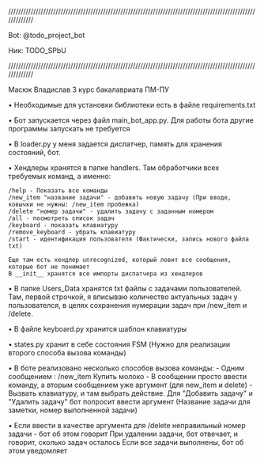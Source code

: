 /////////////////////////////////////////////////////////////////////////////////////////////////////////////

Bot: @todo_project_bot

Ник: TODO_SPbU

/////////////////////////////////////////////////////////////////////////////////////////////////////////////

Масюк Владислав
3 курс бакалавриата ПМ-ПУ


• Необходимые для установки библиотеки есть в файле requirements.txt
 
• Бот запускается через файл main_bot_app.py. Для работы бота другие программы запускать не требуется

• В loader.py у меня задается диспатчер, память для хранения состояний, бот.

• Хендлеры хранятся в папке handlers. Там обработчики всех требуемых команд, а именно:

	/help - Показать все команды
	/new_item "название задачи" - добавить новую задачу (При вводе, ковычки не нужны: /new_item пробежка)
	/delete "номер задачи" - удалить задачу с заданным номером
	/all - посмотреть список задач
	/keyboard - показать клавиатуру
	/remove_keyboard - убрать клавиатуру
	/start - идентификация пользователя (Фактически, запись нового файла txt)
	
	Еще там есть хендлер unrecognized, который ловит все сообщения, которые бот не понимает
	В __init__ хранятся все импорты диспатчера из хендлеров

• В папке Users_Data хранятся txt файлы с задачами пользователей. Там, первой строчкой, я вписываю количество
  актуальных задач у пользователся, в целях сохранения нумерации задач при /new_item и /delete.

• В файле keyboard.py хранится шаблон клавиатуры

• states.py хранит в себе состояния FSM (Нужно для реализации второго способа вызова команды)

• В боте реализовано несколько способов вызова команды:
	- Одним сообщением : /new_item Купить молоко
	- В сообщении просто ввести команду, а вторым сообщением уже аргумент (для new_item и delete)
	- Вызвать клавиатуру, и там выбрать действие. Для "Добавить задачу" и "Удалить задачу" бот попросит
	  ввести аргумент (Название задачи для заметки, номер выполненной задачи)

• Если ввести в качестве аргумента для /delete неправильный номер задачи - бот об этом говорит
  При удалении задачи, бот отвечает, и говорит, сколько задач осталось
  Если все задачи выполнены, бот об этом уведомляет
